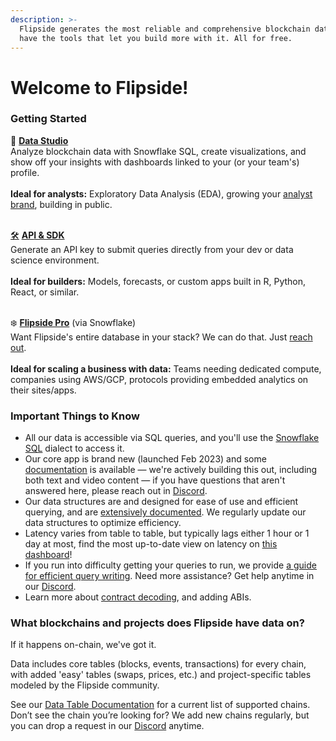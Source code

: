 ```yaml
---
description: >-
  Flipside generates the most reliable and comprehensive blockchain data. And we
  have the tools that let you build more with it. All for free.
---
```


# Welcome to Flipside!

### Getting Started

🌲 [**Data Studio**](https://flipsidecrypto.xyz/)\
Analyze blockchain data with Snowflake SQL, create visualizations, and show off your insights with dashboards linked to your (or your team's) profile. \
\
**Ideal for analysts:** Exploratory Data Analysis (EDA), growing your [analyst brand](https://flipsidecrypto.xyz/discover/analysts), building in public.

\
[🛠️](https://emojipedia.org/hammer-and-wrench) [**AP**](https://flipsidecrypto.xyz/account/api-keys)[**I & SDK**](https://flipsidecrypto.xyz/settings/api-keys)\
Generate an API key to submit queries directly from your dev or data science environment.\
\
**Ideal for builders:** Models, forecasts, or custom apps built in R, Python, React, or similar.

\
❄️ [**Flipside Pro**](https://data.flipsidecrypto.com) (via Snowflake)\
Want Flipside's entire database in your stack? We can do that. Just [reach out](https://data.flipsidecrypto.xyz/).\
\
**Ideal for scaling a business with data:** Teams needing dedicated compute, companies using AWS/GCP, protocols providing embedded analytics on their sites/apps.



### Important Things to Know

* All our data is accessible via SQL queries, and you'll use the [Snowflake SQL](data-methodology/using-snowflake-sql.md) dialect to access it.
* Our core app is brand new (launched Feb 2023) and some [documentation](sql-studio-analysts/getting-around-the-app/) is available — we're actively building this out, including both text and video content — if you have questions that aren't answered here, please reach out in [Discord](https://discord.gg/ZmU3jQuu6W).
* Our data structures are and designed for ease of use and efficient querying, and are  [extensively documented](data-methodology/data-table-documentation.md). We regularly update our data structures to optimize efficiency.
* Latency varies from table to table, but typically lags either 1 hour or 1 day at most, find the most up-to-date view on latency on [this dashboard](https://flipsidecrypto.xyz/flipsidecrypto/flipside-data-latency-49ZITn)!
* If you run into difficulty getting your queries to run, we provide [a guide for efficient query writing](data-methodology/writing-efficient-queries.md). Need more assistance? Get help anytime in our [Discord](https://discord.gg/ZmU3jQuu6W).
* Learn more about [contract decoding](data-methodology/contract-decoding-and-abis.md), and adding ABIs.

### What blockchains and projects does Flipside have data on?

If it happens on-chain, we've got it.&#x20;

Data includes core tables (blocks, events, transactions) for every chain, with added 'easy' tables (swaps, prices, etc.) and project-specific tables modeled by the Flipside community.

See our [Data Table Documentation](data-methodology/data-table-documentation.md) for a current list of supported chains. Don’t see the chain you’re looking for? We add new chains regularly, but you can drop a request in our [Discord](https://discord.gg/ZmU3jQuu6W) anytime.
